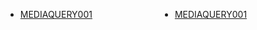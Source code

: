 <style>
    ul{
        columns: 2;
    }
</style>
<ul>
    <li><a href="mq001/index.html">MEDIAQUERY001</a></li>
    <li><a href="mq002/index.html">MEDIAQUERY001</a></li>
</ul>